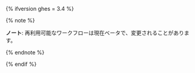 {% ifversion ghes = 3.4 %}

{% note %}

**ノート**: 再利用可能なワークフローは現在ベータで、変更されることがあります。

{% endnote %}

{% endif %}
